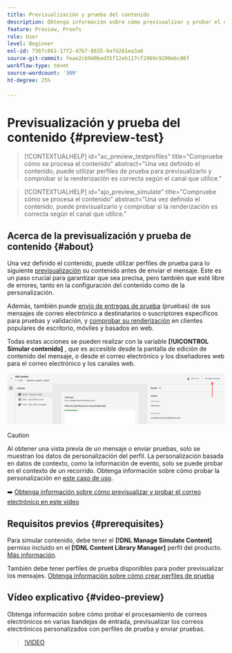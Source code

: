 ```yaml
---
title: Previsualización y prueba del contenido
description: Obtenga información sobre cómo previsualizar y probar el contenido.
feature: Preview, Proofs
role: User
level: Beginner
exl-id: 736fc861-17f2-47b7-8635-9afd261ea3a8
source-git-commit: feae2cb9d0bed35f12eb117cf2969c9290ebc06f
workflow-type: tm+mt
source-wordcount: '309'
ht-degree: 25%

---
```


# Previsualización y prueba del contenido {#preview-test}

>[!CONTEXTUALHELP]
>id="ac_preview_testprofiles"
>title="Compruebe cómo se procesa el contenido"
>abstract="Una vez definido el contenido, puede utilizar perfiles de prueba para previsualizarlo y comprobar si la renderización es correcta según el canal que utilice."

>[!CONTEXTUALHELP]
>id="ajo_preview_simulate"
>title="Compruebe cómo se procesa el contenido"
>abstract="Una vez definido el contenido, puede previsualizarlo y comprobar si la renderización es correcta según el canal que utilice."

## Acerca de la previsualización y prueba de contenido {#about}

Una vez definido el contenido, puede utilizar perfiles de prueba para lo siguiente [previsualización](preview.md) su contenido antes de enviar el mensaje. Este es un paso crucial para garantizar que sea precisa, pero también que esté libre de errores, tanto en la configuración del contenido como de la personalización.

Además, también puede [envío de entregas de prueba](proofs.md) (pruebas) de sus mensajes de correo electrónico a destinatarios o suscriptores específicos para pruebas y validación, y [comprobar su renderización](rendering.md) en clientes populares de escritorio, móviles y basados en web.

Todas estas acciones se pueden realizar con la variable **[!UICONTROL Simular contenido]** , que es accesible desde la pantalla de edición de contenido del mensaje, o desde el correo electrónico y los diseñadores web para el correo electrónico y los canales web.

![](../email/assets/email-preview-button.png)

>[!CAUTION]
>
>Al obtener una vista previa de un mensaje o enviar pruebas, solo se muestran los datos de personalización del perfil. La personalización basada en datos de contexto, como la información de evento, solo se puede probar en el contexto de un recorrido. Obtenga información sobre cómo probar la personalización en [este caso de uso](../personalization/personalization-use-case.md).

➡️ [Obtenga información sobre cómo previsualizar y probar el correo electrónico en este vídeo](#video-preview)

## Requisitos previos {#prerequisites}

Para simular contenido, debe tener el **[!DNL Manage Simulate Content]** permiso incluido en el **[!DNL Content Library Manager]** perfil del producto. [Más información](../administration/ootb-product-profiles.md#content-library-manager).

También debe tener perfiles de prueba disponibles para poder previsualizar los mensajes. [Obtenga información sobre cómo crear perfiles de prueba](../audience/creating-test-profiles.md)

## Vídeo explicativo {#video-preview}

Obtenga información sobre cómo probar el procesamiento de correos electrónicos en varias bandejas de entrada, previsualizar los correos electrónicos personalizados con perfiles de prueba y enviar pruebas.

>[!VIDEO](https://video.tv.adobe.com/v/334239?quality=12)
